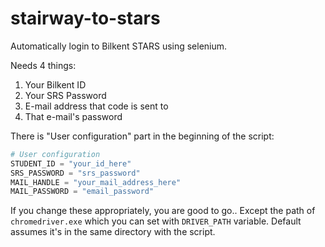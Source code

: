 # stairway-to-stars
Automatically login to Bilkent STARS using selenium.

Needs 4 things:

1. Your Bilkent ID
2. Your SRS Password
3. E-mail address that code is sent to
4. That e-mail's password

There is "User configuration" part in the beginning of the script:

```python
# User configuration
STUDENT_ID = "your_id_here" 
SRS_PASSWORD = "srs_password"
MAIL_HANDLE = "your_mail_address_here"
MAIL_PASSWORD = "email_password"
```

If you change these appropriately, you are good to go.. Except the path of `chromedriver.exe` which you can set
with `DRIVER_PATH` variable. Default assumes it's in the same directory with the script.
